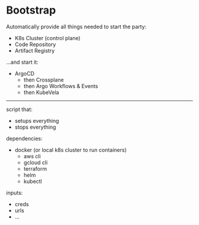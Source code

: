 # Bootstrap
Automatically provide all things needed to start the party:

- K8s Cluster (control plane)
- Code Repository
- Artifact Registry

...and start it:

- ArgoCD
  - then Crossplane
  - then Argo Workflows & Events
  - then KubeVela
---

script that:
  - setups everything
  - stops everything

dependencies:
  - docker (or local k8s cluster to run containers)
    - aws cli
    - gcloud cli
    - terraform
    - helm
    - kubectl

inputs:
  - creds
  - urls
  - ...
